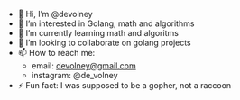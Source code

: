 - 👋 Hi, I’m @devolney
- 👀 I’m interested in Golang, math and algorithms 
- 🌱 I’m currently learning math and algoritms
- 💞️ I’m looking to collaborate on golang projects
- 📫 How to reach me:
  - email: devolney@gmail.com
  - instagram: @de_volney
- ⚡ Fun fact: I was supposed to be a gopher, not a raccoon

<!---
devolney/devolney is a ✨ special ✨ repository because its `README.md` (this file) appears on your GitHub profile.
You can click the Preview link to take a look at your changes.
--->
